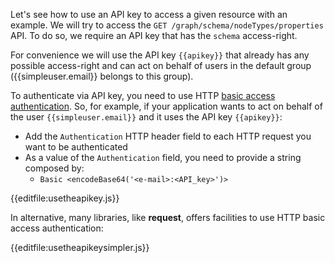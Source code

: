 Let's see how to use an API key to access a given resource with an example. We will try to access
the `GET /graph/schema/nodeTypes/properties` API. To do so, we require an API key that has the `schema` 
access-right.

For convenience we will use the API key `{{apikey}}` that already has any possible access-right and can act on behalf of users
in the default group ({{simpleuser.email}} belongs to this group).

To authenticate via API key, you need to use HTTP [basic access authentication](https://www.ietf.org/rfc/rfc2617.txt).
So, for example, if your application wants to act on behalf of the user `{{simpleuser.email}}` and it uses the API key `{{apikey}}`:
- Add the `Authentication` HTTP header field to each HTTP request you want to be authenticated
- As a value of the `Authentication` field, you need to provide a string composed by:
  - `Basic <encodeBase64('<e-mail>:<API_key>')>`

{{editfile:usetheapikey.js}}

In alternative, many libraries, like **request**, offers facilities to use HTTP basic access authentication:

{{editfile:usetheapikeysimpler.js}}
